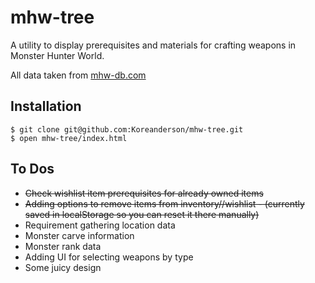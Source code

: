 # mhw-tree

A utility to display prerequisites and materials for crafting weapons in Monster Hunter World. 

All data taken from [mhw-db.com](https://docs.mhw-db.com/)

## Installation

```
$ git clone git@github.com:Koreanderson/mhw-tree.git
$ open mhw-tree/index.html
```
## To Dos

- ~~Check wishlist item prerequisites for already owned items~~
- ~~Adding options to remove items from inventory//wishlist - (currently saved in localStorage so you can reset it there manually)~~
- Requirement gathering location data
- Monster carve information
- Monster rank data
- Adding UI for selecting weapons by type
- Some juicy design
